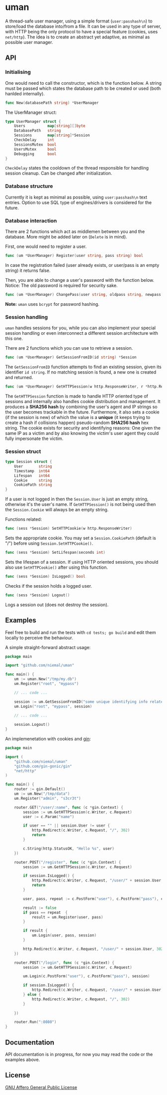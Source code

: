 # uman
A thread-safe user manager, using a simple format (`user:passhash\n`) to store/load the database into/from a file.
It can be used in any type of server, with HTTP being the only protocol to have a special feature (cookies, uses `net/http`).
The idea is to create an abstract yet adaptive, as minimal as possible user manager.


## API

### Initialising
One would need to call the constructor, which is the function below.
A string must be passed which states the database path to be created or used (both hanlded internally).
```go
func New(databasePath string) *UserManager
```

The UserManager struct:
```go
type UserManager struct {
	Users          map[string][]byte
	DatabasePath   string
	Sessions       map[string]*Session
	CheckDelay     int
	SessionsMutex  bool
	UsersMutex     bool
	Debugging      bool
}

```

`CheckDelay` states the cooldown of the thread responsible for handling session cleanup. Can be changed after initialization.

### Database structure
Currently it is kept as minimal as possible, using `user:passhash\n` text entries.
Option to use SQL type of engines/drivers is considered for the future.

### Database interaction
There are 2 functions which act as middlemen between you and the database.
More might be added later on (`Delete` is in mind).

First, one would need to register a user.
```go
func (um *UserManager) Register(user string, pass string) bool
```
In case the registration failed (user already exists, or user/pass is an empty string) it returns false.

Then, you are able to change a user's password with the function below.
Notice: The old password is required for security sake.
```go
func (um *UserManager) ChangePass(user string, oldpass string, newpass string) bool
```

**Note:** `uman` uses `bcrypt` for password hashing.

### Session handling
`uman` handles sessions for you, while you can also implement your special session handling or even
interconnect a different session architecture with this one.

There are 2 functions which you can use to retrieve a session.

```go
func (um *UserManager) GetSessionFromID(id string) *Session
```
The `GetSessionFromID` function attempts to find an existing session, given its identifier `id string`.
If no matching session is found, a new one is created and returned.

```go
func (um *UserManager) GetHTTPSession(w http.ResponseWriter, r *http.Request) *Session
```
The `GetHTTPSession` function is made to handle HTTP oriented type of sessions and internally also handles
cookie distribution and management. It produces a **SHA256 hash** by combining the user's agent and IP strings so the user
becomes trackable in the future. Furthermore, it also sets a cookie (if the session is new) of which the value is
a **unique** (it keeps trying to create a hash if collisions happen) pseudo-random **SHA256 hash** hex string.
The cookie exists for security and identifying reasons:
One given the same IP as a victim and by also knowing the victim's user agent they could fully impersonate the victim.


### Session struct
```go
type Session struct {
	User       string
	Timestamp  int64
	Lifespan   int64
	Cookie     string
	CookiePath string
}
```
If a user is not logged in then the `Session.User` is just an empty string, otherwise it's the user's name.
If `GetHTTPSession()` is not being used then the `Session.Cookie` will always be an empty string.

Functions related:
```go
func (sess *Session) SetHTTPCookie(w http.ResponseWriter)
```
Sets the appropriate cookie. You may set a `Session.CookiePath` (default is "/") before using `Session.SetHTTPCookie()`.

```go
func (sess *Session) SetLifespan(seconds int)
```
Sets the lifespan of a session. If using HTTP oriented sessions, you should also use `SetHTTPCookie()` after using this function.

```go
func (sess *Session) IsLogged() bool
```
Checks if the session holds a logged user.

```go
func (sess *Session) Logout()
```
Logs a session out (does not destroy the session).


## Examples
Feel free to build and run the tests with `cd tests; go build` and edit them locally to perceive the behaviour.

A simple straight-forward abstract usage:
```go
package main

import "github.com/niemal/uman"

func main() {
	um := uman.New("/tmp/my.db")
	um.Register("root", "mypass")

	// ... code ...

	session := um.GetSessionFromID("some unique identifying info related to the user")
	um.Login("root", "mypass", session)
	
	// ... code ...

	session.Logout()
}
```

An implemenetation with cookies and [gin](https://github.com/gin-gonic/gin):
```go
package main

import (
	"github.com/niemal/uman"
	"github.com/gin-gonic/gin"
	"net/http"
)

func main() {
	router := gin.Default()
	um := um.New("/tmp/data")
	um.Register("admin", "s3cr3t")

	router.GET("/user/:name", func (c *gin.Context) {
		session := um.GetHTTPSession(c.Writer, c.Request)
		user := c.Param("name")

		if user == "" || session.User != user {
			http.Redirect(c.Writer, c.Request, "/", 302)
			return
		}

		c.String(http.StatusOK, "Hello %s", user)
	})

	router.POST("/register", func (c *gin.Context) {
		session := um.GetHTTPSession(c.Writer, c.Request)

		if session.IsLogged() {
			http.Redirect(c.Writer, c.Request, "/user/" + session.User, 302)
			return
		}

		user, pass, repeat := c.PostForm("user"), c.PostForm("pass"), c.PostForm("repeat")

		result := false
		if pass == repeat  {
			result = um.Register(user, pass)
		}

		if result {
			um.Login(user, pass, session)
		}

		http.Redirect(c.Writer, c.Request, "/user/" + session.User, 302)
	})

	router.POST("/login", func (c *gin.Context) {
		session := um.GetHTTPSession(c.Writer, c.Request)

		um.Login(c.PostForm("user"), c.PostForm("pass"), session)

		if session.IsLogged() {
			http.Redirect(c.Writer, c.Request, "/user/" + session.User, 302)
		} else {
			http.Redirect(c.Writer, c.Request, "/", 302)
		}
		
	})

	router.Run(":8080")
}
```

## Documentation

API documentation is in progress, for now you may read the code or the examples above.

## License
[GNU Affero General Public License](http://www.gnu.org/licenses/agpl-3.0.html)
